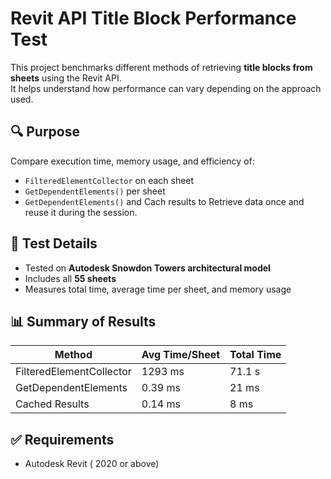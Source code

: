 # Revit API Title Block Performance Test

This project benchmarks different methods of retrieving **title blocks from sheets** using the Revit API.  
It helps understand how performance can vary depending on the approach used.

## 🔍 Purpose

Compare execution time, memory usage, and efficiency of:

- `FilteredElementCollector` on each sheet
- `GetDependentElements()` per sheet
-   `GetDependentElements()` and Cach results to Retrieve data once and reuse it during the session.

## 🧪 Test Details

- Tested on **Autodesk Snowdon Towers architectural model**
- Includes all **55 sheets**
- Measures total time, average time per sheet, and memory usage

## 📊 Summary of Results

| Method | Avg Time/Sheet | Total Time |
|--------|----------------|------------|
| FilteredElementCollector | 1293 ms | 71.1 s | 
| GetDependentElements     | 0.39 ms  | 21 ms  | 
| Cached Results           | 0.14 ms  | 8 ms   | 


## ✅ Requirements

- Autodesk Revit ( 2020 or above)


